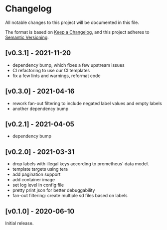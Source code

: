 # Changelog
All notable changes to this project will be documented in this file.

The format is based on [Keep a Changelog](https://keepachangelog.com/en/1.0.0/),
and this project adheres to [Semantic Versioning](https://semver.org/spec/v2.0.0.html).
## [v0.3.1] - 2021-11-20
 - dependency bump, which fixes a few upstream issues
 - CI refactoring to use our CI templates
 - fix a few lints and warnings, reformat code

## [v0.3.0] - 2021-04-16
 - rework fan-out filtering to include negated label values and empty labels
 - another dependency bump

## [v0.2.1] - 2021-04-05
 - dependency bump

## [v0.2.0] - 2021-03-31
 - drop labels with illegal keys according to prometheus' data model.
 - template targets using tera
 - add pagination support
 - add container image
 - set log level in config file
 - pretty print json for better debuggability
 - fan-out filtering: create multiple sd files based on labels

## [v0.1.0] - 2020-06-10
Initial release.
